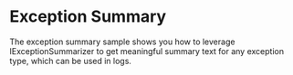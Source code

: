 ﻿# Exception Summary

The exception summary sample shows you how to leverage <c>IExceptionSummarizer</c> to get meaningful summary text for any exception type, which can be used in logs.
